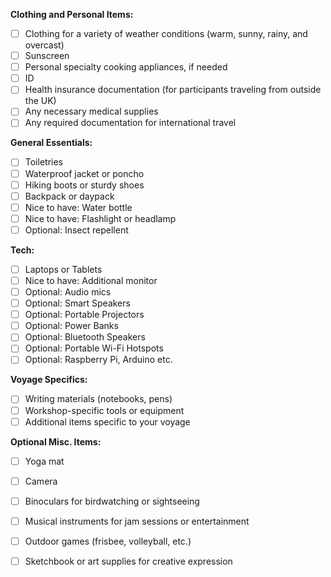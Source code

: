 **Clothing and Personal Items:**
- [ ] Clothing for a variety of weather conditions (warm, sunny, rainy, and overcast)
- [ ] Sunscreen
- [ ] Personal specialty cooking appliances, if needed
- [ ] ID
- [ ] Health insurance documentation (for participants traveling from outside the UK)
- [ ] Any necessary medical supplies
- [ ] Any required documentation for international travel

**General Essentials:**
- [ ] Toiletries
- [ ] Waterproof jacket or poncho
- [ ] Hiking boots or sturdy shoes
- [ ] Backpack or daypack
- [ ] Nice to have: Water bottle
- [ ] Nice to have: Flashlight or headlamp
- [ ] Optional: Insect repellent

**Tech:**
- [ ] Laptops or Tablets
- [ ] Nice to have: Additional monitor
- [ ] Optional: Audio mics
- [ ] Optional: Smart Speakers
- [ ] Optional: Portable Projectors
- [ ] Optional: Power Banks
- [ ] Optional: Bluetooth Speakers
- [ ] Optional: Portable Wi-Fi Hotspots
- [ ] Optional: Raspberry Pi, Arduino etc.

**Voyage Specifics:**
- [ ] Writing materials (notebooks, pens)
- [ ] Workshop-specific tools or equipment
- [ ] Additional items specific to your voyage

**Optional Misc. Items:**
- [ ] Yoga mat
- [ ] Camera
- [ ] Binoculars for birdwatching or sightseeing
- [ ] Musical instruments for jam sessions or entertainment
- [ ] Outdoor games (frisbee, volleyball, etc.)
- [ ] Sketchbook or art supplies for creative expression

